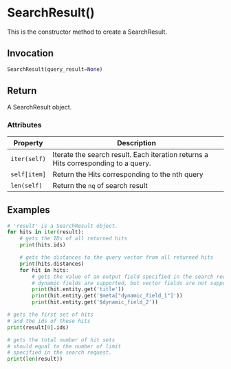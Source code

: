# SearchResult()

This is the constructor method to create a SearchResult.

## Invocation

```python
SearchResult(query_result=None)
```

## Return

A SearchResult object.

### Attributes

| Property             | Description                                                                        |
| -------------------- | ---------------------------------------------------------------------------------- |
| `iter(self)`         | Iterate the search result. Each iteration returns a Hits corresponding to a query. |
| `self[item]`         | Return the Hits corresponding to the nth query                                     |
| `len(self)`          | Return the `nq` of search result                                                   |

## Examples

```python
# 'result' is a SearchResult object.
for hits in iter(result):
    # gets the IDs of all returned hits
    print(hits.ids)

    # gets the distances to the query vector from all returned hits
    print(hits.distances)
    for hit in hits:
        # gets the value of an output field specified in the search request.
        # dynamic fields are supported, but vector fields are not supported yet.    
        print(hit.entity.get('title'))
        print(hit.entity.get('$meta["dynamic_field_1"]'))
        print(hit.entity.get('$dynamic_field_2'))

# gets the first set of hits
# and the ids of these hits
print(result[0].ids)

# gets the total number of hit sets
# should equal to the number of limit 
# specified in the search request.
print(len(result))
```
